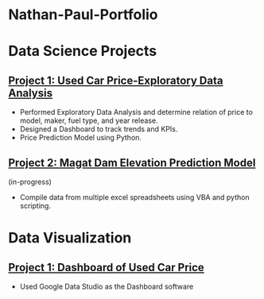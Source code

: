 # Nathan-Paul-Portfolio



# **Data Science Projects**
## [Project 1: Used Car Price-Exploratory Data Analysis](https://www.kaggle.com/code/nathanpaulbustamante/car-price-prediction-linear-regressionrfe)
- Performed Exploratory Data Analysis and determine relation of price to model, maker, fuel type, and year release.
- Designed a Dashboard to track trends and KPIs.
- Price Prediction Model using Python.

## [Project 2: Magat Dam Elevation Prediction Model](https://github.com/nathanpaul423/Project-Magat-Reservoir-Elevation-prediction)
(in-progress)
- Compile data from multiple excel spreadsheets using VBA and python scripting.


# **Data Visualization**
## [Project 1: Dashboard of Used Car Price](https://datastudio.google.com/reporting/0cb0e99e-9d99-438e-b9f2-03be31c4c9c5)
- Used Google Data Studio as the Dashboard software
